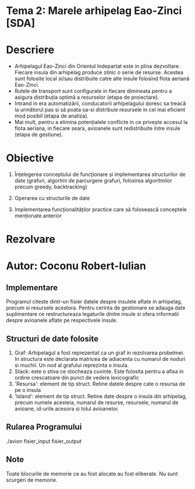 # Tema 2: Marele arhipelag Eao-Zinci [SDA]

# Descriere

- Arhipelagul Eao-Zinci din Orientul Indepartat este in plina dezvoltare. Fiecare insula din arhipelag
  produce zilnic o serie de resurse. Acestea sunt folosite local si/sau distribuite catre alte insule
  folosind flota aeriană Eao-Zinci.
- Rutele de transport sunt configurate in fiecare dimineata pentru a asigura distribuția optimă a
  resurselor (etapa de proiectare).
- Intrand in era automatizării, conducatorii arhipelagului doresc sa treacă la următorul pas si să poata
  sa-si distribuie resursele in cel mai eficient mod posibil (etapa de analiza).
- Mai mult, pentru a elimina potențialele conflicte in ce privește accesul la flota aeriana, in fiecare
  seara, avioanele sunt redistribuite între insule (etapa de gestiune).

# Obiective

1.  Înțelegerea conceptului de funcționare și implementarea structurilor de date (grafuri, algortmi de parcurgere grafuri, folosirea algoritmilor precum greedy, backtracking)

2.  Operarea cu structurile de date

3.  Implementarea funcționalităților practice care să folosească conceptele menționate anterior



# Rezolvare

# Autor: Coconu Robert-Iulian 

## Implementare

Programul citeste dintr-un fisier datele despre insulele aflate in arhipelag, precum si resursele acestora. Pentru cerinta de gestionare se adauga date suplimentare ce restructureaza legaturile dintre insule si ofera informatii despre avioanele aflate pe respectivele insule.

## Structuri de date folosite


1. Graf: Arhipelagul a fost reprezentat ca un graf in rezolvarea probelmei. In structura este declarata matricea de adiacenta cu numarul de noduri si muchii. Un nod al grafului reprezinta o insula.
2. Stack: este o stiva ce stocheaza cuvinte. Este folosita pentru a afisa in ordine crescatoare din punct de vedere lexicografic
3. 'Resursa': element de tip struct. Retine datele despre cate o resursa de pe o insula
4. 'Island': element de tip struct. Retine date despre o insula din arhipelag, precum numele acesteia, numarul de resurse, resursele, numarul de avioane, id-urile acesora si tolul avioanelor.


## Rularea Programului

./avion fisier_input fisier_output


## Note

Toate blocurile de memorie ce au fost alocate au fost eliberate. Nu sunt scurgeri de memorie.